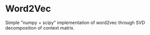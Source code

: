 # Word2Vec
Simple "numpy + scipy" implementation of word2vec through SVD decomposition of context matrix.


